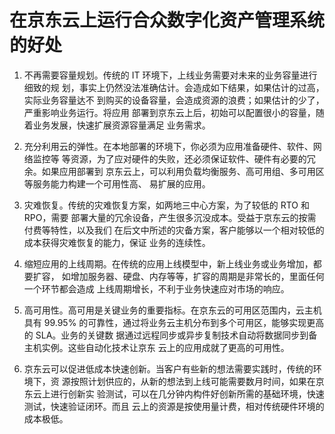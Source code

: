 # 在京东云上运行合众数字化资产管理系统的好处

1. 不再需要容量规划。传统的 IT 环境下，上线业务需要对未来的业务容量进行细致的规
划，事实上仍然没法准确估计。会造成如下结果，如果估计的过高，实际业务容量达不
到购买的设备容量，会造成资源的浪费；如果估计的少了，严重影响业务运行。将应用
部署到京东云上后，初始可以配置很小的容量，随着业务发展，快速扩展资源容量满足
业务需求。

2. 充分利用云的弹性。在本地部署的环境下，你必须为应用准备硬件、软件、网络监控等
等资源，为了应对硬件的失败，还必须保证软件、硬件有必要的冗余。如果应用部署到
京东云上，可以利用负载均衡服务、高可用组、多可用区等服务能力构建一个可用性高、
易扩展的应用。

3. 灾难恢复。传统的灾难恢复方案，如两地三中心方案，为了较低的 RTO 和 RPO，需要
部署大量的冗余设备，产生很多沉没成本。受益于京东云的按需付费等特性，以及我们
在后文中所述的灾备方案，客户能够以一个相对较低的成本获得灾难恢复的能力，保证
业务的连续性。

4. 缩短应用的上线周期。在传统的应用上线模型中，新上线业务或业务增加，都要扩容，
如增加服务器、硬盘、内存等等，扩容的周期是非常长的，里面任何一个环节都会造成
上线周期增长，不利于业务快速应对市场的响应。

5. 高可用性。高可用是关键业务的重要指标。在京东云的可用区范围内，云主机具有 99.95%
的可靠性，通过将业务云主机分布到多个可用区，能够实现更高的 SLA。业务的关键数
据通过远程同步或异步复制技术自动将数据同步到备主机实例。这些自动化技术让京东
云上的应用成就了更高的可用性。

6. 京东云可以促进低成本快速创新。当客户有些新的想法需要实践时，传统的环境下，资
源按照计划供应的，从新的想法到上线可能需要数月时间，如果在京东云上进行创新实
验测试，可以在几分钟内构件好创新所需的基础环境，快速测试，快速验证闭环。而且
云上的资源是按使用量计费，相对传统硬件环境的成本极低。
